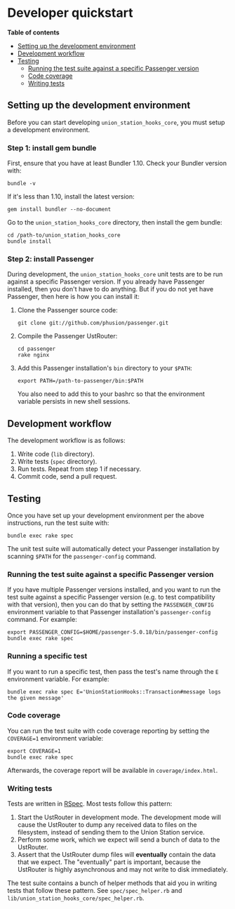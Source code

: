 # Developer quickstart

**Table of contents**

 * [Setting up the development environment](#setting-up-the-development-environment)
 * [Development workflow](#development-workflow)
 * [Testing](#testing)
   - [Running the test suite against a specific Passenger version](#running-the-test-suite-against-a-specific-passenger-version)
   - [Code coverage](#code-coverage)
   - [Writing tests](#writing-tests)

## Setting up the development environment

Before you can start developing `union_station_hooks_core`, you must setup a development environment.

### Step 1: install gem bundle

First, ensure that you have at least Bundler 1.10. Check your Bundler version with:

    bundle -v

If it's less than 1.10, install the latest version:

    gem install bundler --no-document

Go to the `union_station_hooks_core` directory, then install the gem bundle:

    cd /path-to/union_station_hooks_core
    bundle install

### Step 2: install Passenger

During development, the `union_station_hooks_core` unit tests are to be run against a specific Passenger version. If you already have Passenger installed, then you don't have to do anything. But if you do not yet have Passenger, then here is how you can install it:

 1. Clone the Passenger source code:

        git clone git://github.com/phusion/passenger.git

 2. Compile the Passenger UstRouter:

        cd passenger
        rake nginx

 3. Add this Passenger installation's `bin` directory to your `$PATH`:

        export PATH=/path-to-passenger/bin:$PATH

    You also need to add this to your bashrc so that the environment variable persists in new shell sessions.

## Development workflow

The development workflow is as follows:

 1. Write code (`lib` directory).
 2. Write tests (`spec` directory).
 3. Run tests. Repeat from step 1 if necessary.
 4. Commit code, send a pull request.

## Testing

Once you have set up your development environment per the above instructions, run the test suite with:

    bundle exec rake spec

The unit test suite will automatically detect your Passenger installation by scanning `$PATH` for the `passenger-config` command.

### Running the test suite against a specific Passenger version

If you have multiple Passenger versions installed, and you want to run the test suite against a specific Passenger version (e.g. to test compatibility with that version), then you can do that by setting the `PASSENGER_CONFIG` environment variable to that Passenger installation's `passenger-config` command. For example:

    export PASSENGER_CONFIG=$HOME/passenger-5.0.18/bin/passenger-config
    bundle exec rake spec

### Running a specific test

If you want to run a specific test, then pass the test's name through the `E` environment variable. For example:

    bundle exec rake spec E='UnionStationHooks::Transaction#message logs the given message'

### Code coverage

You can run the test suite with code coverage reporting by setting the `COVERAGE=1` environment variable:

    export COVERAGE=1
    bundle exec rake spec

Afterwards, the coverage report will be available in `coverage/index.html`.

### Writing tests

Tests are written in [RSpec](http://rspec.info/). Most tests follow this pattern:

 1. Start the UstRouter in development mode. The development mode will cause the UstRouter to dump any received data to files on the filesystem, instead of sending them to the Union Station service.
 2. Perform some work, which we expect will send a bunch of data to the UstRouter.
 3. Assert that the UstRouter dump files will **eventually** contain the data that we expect. The "eventually" part is important, because the UstRouter is highly asynchronous and may not write to disk immediately.

The test suite contains a bunch of helper methods that aid you in writing tests that follow these pattern. See `spec/spec_helper.rb` and `lib/union_station_hooks_core/spec_helper.rb`.
